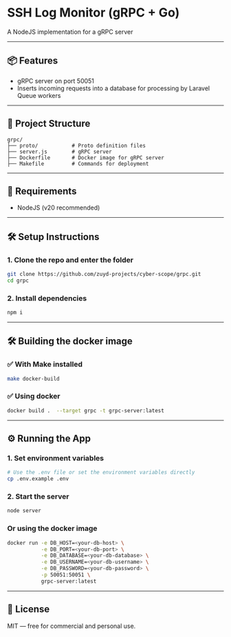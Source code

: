 # SSH Log Monitor (gRPC + Go)

A NodeJS implementation for a gRPC server

---

## 📦 Features

- gRPC server on port 50051
- Inserts incoming requests into a database for processing by Laravel Queue workers

---

## 📁 Project Structure

```
grpc/
├── proto/           # Proto definition files
├── server.js        # gRPC server
├── Dockerfile       # Docker image for gRPC server
├── Makefile         # Commands for deployment
```

---

## 🚀 Requirements

- NodeJS (v20 recommended)

---

## 🛠 Setup Instructions

### 1. Clone the repo and enter the folder

```bash
git clone https://github.com/zuyd-projects/cyber-scope/grpc.git
cd grpc
```

### 2. Install dependencies

```bash
npm i
```

---

## 🛠 Building the docker image

### ✅ With Make installed

```bash
make docker-build
```

### ✅ Using docker

```bash
docker build .  --target grpc -t grpc-server:latest
```

---

## ⚙️ Running the App

### 1. Set environment variables

```bash
# Use the .env file or set the environment variables directly
cp .env.example .env
```

### 2. Start the server

```bash
node server
```

### Or using the docker image

```bash
docker run -e DB_HOST=<your-db-host> \
           -e DB_PORT=<your-db-port> \
           -e DB_DATABASE=<your-db-database> \
           -e DB_USERNAME=<your-db-username> \
           -e DB_PASSWORD=<your-db-password> \
           -p 50051:50051 \
           grpc-server:latest
```

---

## 🧾 License

MIT — free for commercial and personal use.
